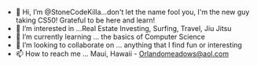 - 👋 Hi, I’m @StoneCodeKilla...don't let the name fool you, I'm the new guy taking CS50! Grateful to be here and learn!
- 👀 I’m interested in ...Real Estate Investing, Surfing, Travel, Jiu Jitsu 
- 🌱 I’m currently learning ... the basics of Computer Science
- 💞️ I’m looking to collaborate on ... anything that I find fun or interesting
- 📫 How to reach me ... Maui, Hawaii -  Orlandomeadows@aol.com 

<!---
StoneCodeKilla/StoneCodeKilla is a ✨ special ✨ repository because its `README.md` (this file) appears on your GitHub profile.
You can click the Preview link to take a look at your changes.
--->
